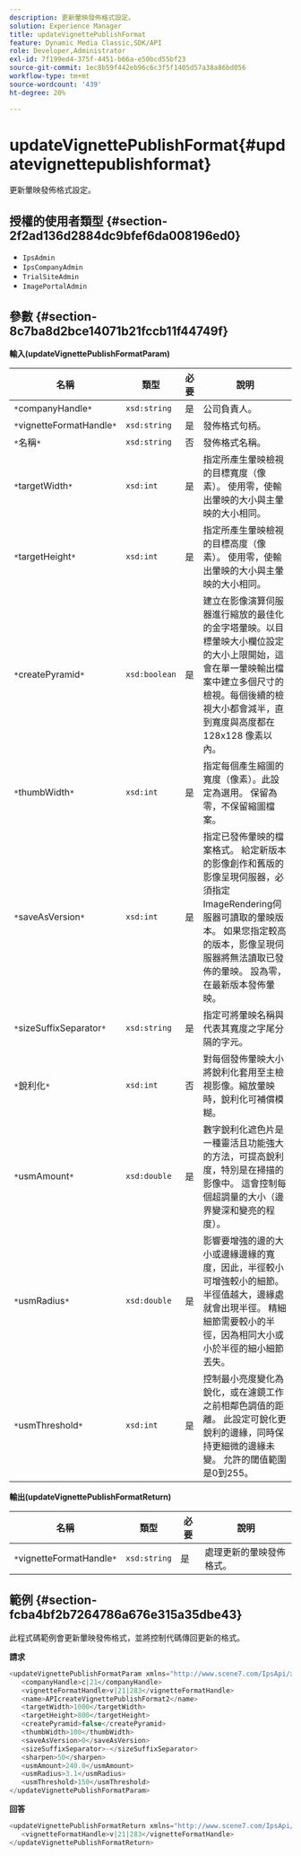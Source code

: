 ```yaml
---
description: 更新暈映發佈格式設定。
solution: Experience Manager
title: updateVignettePublishFormat
feature: Dynamic Media Classic,SDK/API
role: Developer,Administrator
exl-id: 7f199ed4-375f-4451-b66a-e50bcd55bf23
source-git-commit: 1ec8b59f442eb96c6c3f5f1405d57a38a86bd056
workflow-type: tm+mt
source-wordcount: '439'
ht-degree: 20%

---
```


# updateVignettePublishFormat{#updatevignettepublishformat}

更新暈映發佈格式設定。

## 授權的使用者類型 {#section-2f2ad136d2884dc9bfef6da008196ed0}

* `IpsAdmin`
* `IpsCompanyAdmin`
* `TrialSiteAdmin`
* `ImagePortalAdmin`

## 參數 {#section-8c7ba8d2bce14071b21fccb11f44749f}

**輸入(updateVignettePublishFormatParam)**

| 名稱 | 類型 | 必要 | 說明 |
|---|---|---|---|
| `*`companyHandle`*` | `xsd:string` | 是 | 公司負責人。 |
| `*`vignetteFormatHandle`*` | `xsd:string` | 是 | 發佈格式句柄。 |
| `*`名稱`*` | `xsd:string` | 否 | 發佈格式名稱。 |
| `*`targetWidth`*` | `xsd:int` | 是 | 指定所產生暈映檢視的目標寬度（像素）。 使用零，使輸出暈映的大小與主暈映的大小相同。 |
| `*`targetHeight`*` | `xsd:int` | 是 | 指定所產生暈映檢視的目標高度（像素）。 使用零，使輸出暈映的大小與主暈映的大小相同。 |
| `*`createPyramid`*` | `xsd:boolean` | 是 | 建立在影像演算伺服器進行縮放的最佳化的金字塔暈映。以目標暈映大小欄位設定的大小上限開始，這會在單一暈映輸出檔案中建立多個尺寸的檢視。每個後續的檢視大小都會減半，直到寬度與高度都在 128x128 像素以內。 |
| `*`thumbWidth`*` | `xsd:int` | 是 | 指定每個產生縮圖的寬度（像素）。此設定為選用。 保留為零，不保留縮圖檔案。 |
| `*`saveAsVersion`*` | `xsd:int` | 是 | 指定已發佈暈映的檔案格式。 給定新版本的影像創作和舊版的影像呈現伺服器，必須指定ImageRendering伺服器可讀取的暈映版本。 如果您指定較高的版本，影像呈現伺服器將無法讀取已發佈的暈映。 設為零，在最新版本發佈暈映。 |
| `*`sizeSuffixSeparator`*` | `xsd:string` | 是 | 指定可將暈映名稱與代表其寬度之字尾分隔的字元。 |
| `*`銳利化`*` | `xsd:int` | 否 | 對每個發佈暈映大小將銳利化套用至主檢視影像。縮放暈映時，銳利化可補償模糊。 |
| `*`usmAmount`*` | `xsd:double` | 是 | 數字銳利化遮色片是一種靈活且功能強大的方法，可提高銳利度，特別是在掃描的影像中。 這會控制每個超調量的大小（邊界變深和變亮的程度）。 |
| `*`usmRadius`*` | `xsd:double` | 是 | 影響要增強的邊的大小或邊緣邊緣的寬度，因此，半徑較小可增強較小的細節。 半徑值越大，邊緣處就會出現半徑。 精細細節需要較小的半徑，因為相同大小或小於半徑的細小細節丟失。 |
| `*`usmThreshold`*` | `xsd:int` | 是 | 控制最小亮度變化為銳化，或在濾鏡工作之前相鄰色調值的距離。 此設定可銳化更銳利的邊緣，同時保持更細微的邊緣未變。 允許的閾值範圍是0到255。 |

**輸出(updateVignettePublishFormatReturn)**

| 名稱 | 類型 | 必要 | 說明 |
|---|---|---|---|
| `*`vignetteFormatHandle`*` | `xsd:string` | 是 | 處理更新的暈映發佈格式。 |

## 範例 {#section-fcba4bf2b7264786a676e315a35dbe43}

此程式碼範例會更新暈映發佈格式，並將控制代碼傳回更新的格式。

**請求**

```java
<updateVignettePublishFormatParam xmlns="http://www.scene7.com/IpsApi/xsd/2008-01-15">
   <companyHandle>c|21</companyHandle>
   <vignetteFormatHandle>v|21|283</vignetteFormatHandle>
   <name>APIcreateVignettePublishFormat2</name>
   <targetWidth>1000</targetWidth>
   <targetHeight>800</targetHeight>
   <createPyramid>false</createPyramid>
   <thumbWidth>100</thumbWidth>
   <saveAsVersion>0</saveAsVersion>
   <sizeSuffixSeparator>-</sizeSuffixSeparator>
   <sharpen>50</sharpen>
   <usmAmount>240.0</usmAmount>
   <usmRadius>3.1</usmRadius>
   <usmThreshold>150</usmThreshold>
</updateVignettePublishFormatParam>
```

**回答**

```java
<updateVignettePublishFormatReturn xmlns="http://www.scene7.com/IpsApi/xsd/2008-01-15">
   <vignetteFormatHandle>v|21|283</vignetteFormatHandle>
</updateVignettePublishFormatReturn>
```
